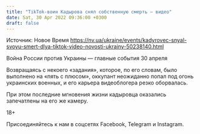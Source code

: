 ```yaml
---
title: "TikTok-воин Кадырова снял собственную смерть — видео"
date: Sat, 30 Apr 2022 09:36:00 +0300
draft: false
---
```

Источник: Новое Время https://nv.ua/ukraine/events/kadyrovec-snyal-svoyu-smert-dlya-tiktok-video-novosti-ukrainy-50238140.html


Война России против Украины — главные события 30 апреля

Возвращаясь с некоего «задания», которое, по его словам, было выполнено на «пять с плюсом», оккупант неожиданно попал под огонь украинских военных, и его карьера видеоблогера резко оборвалась.

При этом последние мгновения жизни кадыровца оказались запечатлены на его же камеру.

18+

Присоединяйтесь к нам в соцсетях Facebook, Telegram и Instagram.
